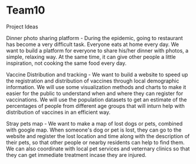 # Team10

Project Ideas

Dinner photo sharing platform - 
During the epidemic, going to restaurant has become a very difficult task. Everyone eats at home every day. We want to build a platform for everyone to share his/her dinner with photos, a simple, relaxing way. At the same time, it can give other people a little inspiration, not cooking the same food every day.

Vaccine Distribution and tracking -
We want to build a website to speed up the registration and distribution of vaccines through local demographic information. We will use some visualization methods and charts to make it easier for the public to understand when and where they can register for vaccinations. We will use the population datasets to get an estimate of the percentages of people from different age groups that will inturn help with distribution of vaccines in an efficient way.


Stray pets map - 
We want to make a map of lost dogs or pets, combined with google map. When someone's dog or pet is lost, they can go to the website and register the lost location and time along with the description of their pets, so that other people or nearby residents can help to find them. We can also coordinate with local pet services and veternary clinics so that they can get immediate treatment incase they are injured.
